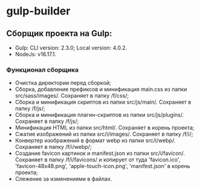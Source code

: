 # gulp-builder
## Сборщик проекта на Gulp:
+ Gulp: CLI version: 2.3.0; Local version: 4.0.2.
+ NodeJs: v16.17.1.
### Функционал сборщика
+ Очистка директории перед сборкой;
+ Сборка, добавление префиксов и минификация main.css из папки src/sass/images/. Сохраняет в папку /f/css/;
+ Сборка и минификация скриптов из папки src/js/main/. Сохраняет в папку /f/js/;
+ Сборка и минификация плагин-скриптов из папки src/js/plugins/. Сохраняет в папку /f/js/;
+ Минификация HTML из папки src/html/. Сохраняет в корень проекта;
+ Сжатие изображений из папки src/i/images/. Сохраняет в папку /f/i/;
+ Конвертер изображений в формат webp из папки src/i/webp/. Сохраняет в папку /f/i/webp/;
+ Создание favicon картинок и manifest.json из папки src/i/favicon/. Сохраняет в папку /f/i/favicons/ и копирует от туда 'favicon.ico', 'favicon-48x48.png', 'apple-touch-icon.png', 'manifest.json' в корень проекта;
+ Слежение за изменениями в файлах.




